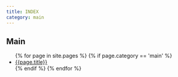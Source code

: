 ```yaml
---
title: INDEX
category: main
---
```


## Main

<ul>
{% for page in site.pages %}
{% if page.category == 'main' %}
    <li><a href="{{page.url}}">{{page.title}}</a></li>
{% endif %}
{% endfor %}
</ul>
